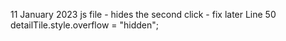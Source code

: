 11 January 2023
js file - hides the second click - fix later
Line 50            detailTile.style.overflow = "hidden";
